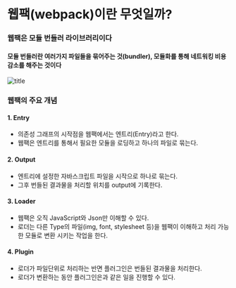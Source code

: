 # 웹팩(webpack)이란 무엇일까?

### 웹팩은 **모듈 번들러** 라이브러리이다

#### 모듈 번들러란 여러가지 파일들을 묶어주는 것(bundler), 모듈화를 통해 네트워킹 비용 감소를 해주는 것이다

![title](https://img1.daumcdn.net/thumb/R800x0/?scode=mtistory2&fname=https%3A%2F%2Ft1.daumcdn.net%2Fcfile%2Ftistory%2F991224375B091F2C08)

### 웹팩의 주요 개념

#### 1. Entry

- 의존성 그래프의 시작점을 웹팩에서는 엔트리(Entry)라고 한다.
- 웹팩은 엔트리를 통해서 필요한 모듈을 로딩하고 하나의 파일로 묶는다.

#### 2. Output

- 엔트리에 설정한 자바스크립트 파일을 시작으로 하나로 묶는다.
- 그후 번들된 결과물을 처리할 위치를 output에 기록한다.

#### 3. Loader

- 웹팩은 오직 JavaScript와 Json만 이해할 수 있다.
- 로더는 다른 Type의 파일(img, font, stylesheet 등)을 웹팩이 이해하고 처리 가능한 모듈로 변환 시키는 작업을 한다.

#### 4. Plugin

- 로더가 파일단위로 처리하는 반면 플러그인은 번들된 결과물을 처리한다.
- 로더가 변환하는 동안 플러그인은과 같은 일을 진행할 수 있다.
